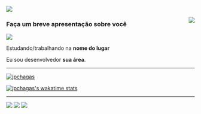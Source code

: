 ![](https://komarev.com/ghpvc/?username=jpchagas&color=006bed)

<img align='right' src="https://github-readme-stats.vercel.app/api?username=jpchagas&theme=default&show_icons=true&cache_seconds=2300">

### Faça um breve apresentação sobre você

<img src="https://img.shields.io/static/v1?label=Overview&message=João Pedro Chagas&style=for-the-badge&logo=GitHub">

<p>

Estudando/trabalhando na **nome do lugar**<br/>

Eu sou desenvolvedor **sua área**.

</p>
<hr>

[![jpchagas](https://github-readme-stats.vercel.app/api/top-langs/?username=jpchagas&hide=html&layout=compact&theme=default)](https://github.com/anuraghazra/github-readme-stats)

[![jpchagas's wakatime stats](https://github-readme-stats.vercel.app/api/wakatime?username=jpchagas)](https://github.com/anuraghazra/github-readme-stats)

<hr>

<p align="left">
  <a href="#" alt="Gmail">
  <img src="https://img.shields.io/badge/-Gmail-FF0000?style=flat-square&labelColor=FF0000&logo=gmail&logoColor=white&link=LINK-DO-SEU-EMAIL" /></a>

  <a href="#" alt="Linkedin">
  <img src="https://img.shields.io/badge/-Linkedin-0e76a8?style=flat-square&logo=Linkedin&logoColor=white&link=https://www.linkedin.com/in/jo%C3%A3o-chagas/" /></a>

  <a href="#" alt="Medium">
  <img src="https://img.shields.io/badge/Medium-12100E?style=for-the-badge&logo=medium&logoColor=white&link=https://medium.com/@jpchagas" /></a>

</p> 
